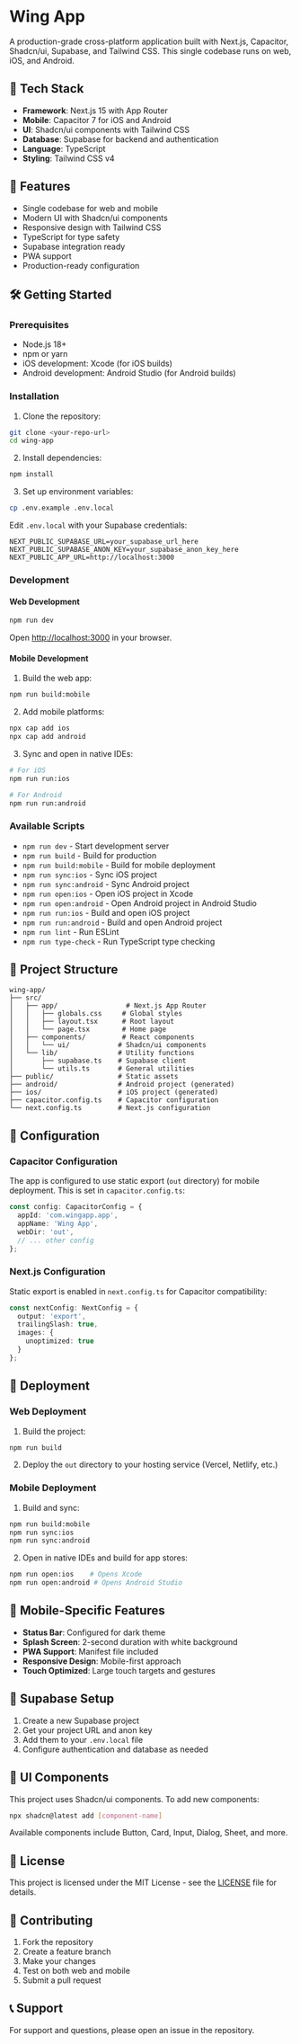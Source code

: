 # Wing App

A production-grade cross-platform application built with Next.js, Capacitor, Shadcn/ui, Supabase, and Tailwind CSS. This single codebase runs on web, iOS, and Android.

## 🚀 Tech Stack

- **Framework**: Next.js 15 with App Router
- **Mobile**: Capacitor 7 for iOS and Android
- **UI**: Shadcn/ui components with Tailwind CSS
- **Database**: Supabase for backend and authentication
- **Language**: TypeScript
- **Styling**: Tailwind CSS v4

## 📱 Features

- Single codebase for web and mobile
- Modern UI with Shadcn/ui components
- Responsive design with Tailwind CSS
- TypeScript for type safety
- Supabase integration ready
- PWA support
- Production-ready configuration

## 🛠️ Getting Started

### Prerequisites

- Node.js 18+ 
- npm or yarn
- iOS development: Xcode (for iOS builds)
- Android development: Android Studio (for Android builds)

### Installation

1. Clone the repository:
```bash
git clone <your-repo-url>
cd wing-app
```

2. Install dependencies:
```bash
npm install
```

3. Set up environment variables:
```bash
cp .env.example .env.local
```

Edit `.env.local` with your Supabase credentials:
```env
NEXT_PUBLIC_SUPABASE_URL=your_supabase_url_here
NEXT_PUBLIC_SUPABASE_ANON_KEY=your_supabase_anon_key_here
NEXT_PUBLIC_APP_URL=http://localhost:3000
```

### Development

#### Web Development
```bash
npm run dev
```
Open [http://localhost:3000](http://localhost:3000) in your browser.

#### Mobile Development

1. Build the web app:
```bash
npm run build:mobile
```

2. Add mobile platforms:
```bash
npx cap add ios
npx cap add android
```

3. Sync and open in native IDEs:
```bash
# For iOS
npm run run:ios

# For Android  
npm run run:android
```

### Available Scripts

- `npm run dev` - Start development server
- `npm run build` - Build for production
- `npm run build:mobile` - Build for mobile deployment
- `npm run sync:ios` - Sync iOS project
- `npm run sync:android` - Sync Android project
- `npm run open:ios` - Open iOS project in Xcode
- `npm run open:android` - Open Android project in Android Studio
- `npm run run:ios` - Build and open iOS project
- `npm run run:android` - Build and open Android project
- `npm run lint` - Run ESLint
- `npm run type-check` - Run TypeScript type checking

## 📁 Project Structure

```
wing-app/
├── src/
│   ├── app/                 # Next.js App Router
│   │   ├── globals.css     # Global styles
│   │   ├── layout.tsx      # Root layout
│   │   └── page.tsx        # Home page
│   ├── components/         # React components
│   │   └── ui/            # Shadcn/ui components
│   └── lib/               # Utility functions
│       ├── supabase.ts    # Supabase client
│       └── utils.ts       # General utilities
├── public/                # Static assets
├── android/               # Android project (generated)
├── ios/                   # iOS project (generated)
├── capacitor.config.ts    # Capacitor configuration
└── next.config.ts         # Next.js configuration
```

## 🔧 Configuration

### Capacitor Configuration

The app is configured to use static export (`out` directory) for mobile deployment. This is set in `capacitor.config.ts`:

```typescript
const config: CapacitorConfig = {
  appId: 'com.wingapp.app',
  appName: 'Wing App',
  webDir: 'out',
  // ... other config
};
```

### Next.js Configuration

Static export is enabled in `next.config.ts` for Capacitor compatibility:

```typescript
const nextConfig: NextConfig = {
  output: 'export',
  trailingSlash: true,
  images: {
    unoptimized: true
  }
};
```

## 🚀 Deployment

### Web Deployment

1. Build the project:
```bash
npm run build
```

2. Deploy the `out` directory to your hosting service (Vercel, Netlify, etc.)

### Mobile Deployment

1. Build and sync:
```bash
npm run build:mobile
npm run sync:ios
npm run sync:android
```

2. Open in native IDEs and build for app stores:
```bash
npm run open:ios    # Opens Xcode
npm run open:android # Opens Android Studio
```

## 📱 Mobile-Specific Features

- **Status Bar**: Configured for dark theme
- **Splash Screen**: 2-second duration with white background
- **PWA Support**: Manifest file included
- **Responsive Design**: Mobile-first approach
- **Touch Optimized**: Large touch targets and gestures

## 🔐 Supabase Setup

1. Create a new Supabase project
2. Get your project URL and anon key
3. Add them to your `.env.local` file
4. Configure authentication and database as needed

## 🎨 UI Components

This project uses Shadcn/ui components. To add new components:

```bash
npx shadcn@latest add [component-name]
```

Available components include Button, Card, Input, Dialog, Sheet, and more.

## 📄 License

This project is licensed under the MIT License - see the [LICENSE](LICENSE) file for details.

## 🤝 Contributing

1. Fork the repository
2. Create a feature branch
3. Make your changes
4. Test on both web and mobile
5. Submit a pull request

## 📞 Support

For support and questions, please open an issue in the repository.